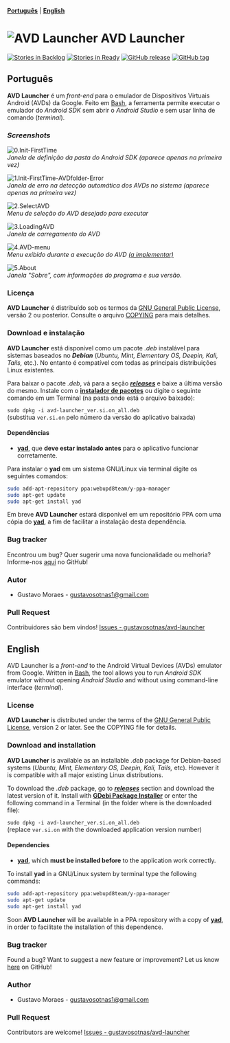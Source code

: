 [**Português**](#português) | [**English**](#english)

![AVD Launcher](http://cdn3.aptoide.com/imgs/a/d/c/adc53969fb60384ae370ef13555a3ff4.png) AVD Launcher
=====================================================================================================

[![Stories in Backlog](https://img.shields.io/github/issues-raw/gustavosotnas/avd-launcher.svg?label=backlog&style=plastic)](https://waffle.io/gustavosotnas/avd-launcher)
[![Stories in Ready](https://badge.waffle.io/gustavosotnas/avd-launcher.png?label=ready&title=ready)](https://waffle.io/gustavosotnas/avd-launcher)
[![GitHub release](https://img.shields.io/github/release/gustavosotnas/avd-launcher.svg?label=stable&style=plastic)](https://github.com/gustavosotnas/avd-launcher/releases/latest)
[![GitHub tag](https://img.shields.io/github/tag/gustavosotnas/avd-launcher.svg?label=development&style=plastic)](https://github.com/gustavosotnas/avd-launcher/releases)

Português
--------------------------
**AVD Launcher** é um *front-end* para o emulador de Dispositivos Virtuais Android (AVDs) da Google. Feito em [Bash](https://www.gnu.org/software/bash), a ferramenta permite executar o emulador do *Android SDK* sem abrir o *Android Studio* e sem usar linha de comando (*terminal*).

### *Screenshots*

![0.Init-FirstTime](./assets/screenshots/0.Init-FirstTime.png) <br>
*Janela de definição da pasta do Android SDK (aparece apenas na primeira vez)*

![1.Init-FirstTime-AVDfolder-Error](./assets/screenshots/1.Init-FirstTime-AVDfolder-Error.png) <br>
*Janela de erro na detecção automática dos AVDs no sistema (aparece apenas na primeira vez)*

![2.SelectAVD](./assets/screenshots/2.SelectAVD.png) <br>
*Menu de seleção do AVD desejado para executar*

![3.LoadingAVD](./assets/screenshots/3.LoadingAVD.png) <br>
*Janela de carregamento do AVD*

![4.AVD-menu](./assets/screenshots/4.AVD-menu.png) <br>
*Menu exibido durante a execução do AVD* *[(a implementar)](https://github.com/gustavosotnas/avd-launcher/issues/8)*

![5.About](./assets/screenshots/5.About.png) <br>
*Janela "Sobre", com informações do programa e sua versão.*

### Licença
**AVD Launcher** é distribuído sob os termos da [GNU General Public License](http://www.gnu.org/licenses/), versão 2 ou posterior. Consulte o arquivo [COPYING](./COPYING) para mais detalhes.

### Download e instalação
**AVD Launcher** está disponível como um pacote *.deb* instalável para sistemas baseados no ***Debian*** (*Ubuntu, Mint, Elementary OS, Deepin, Kali, Tails,* etc.). No entanto é compatível com todas as principais distribuições Linux existentes.

Para baixar o pacote *.deb*, vá para a seção [***releases***](https://github.com/gustavosotnas/avd-launcher/releases/latest) e baixe a última versão do mesmo. Instale com o [**instalador de pacotes**](https://apps.ubuntu.com/cat/applications/gdebi/) ou digite o seguinte comando em um Terminal (na pasta onde está o arquivo baixado):

`sudo dpkg -i avd-launcher_ver.si.on_all.deb` <br>
(substitua `ver.si.on` pelo número da versão do aplicativo baixada)

#### Dependências
 * [**yad**](http://www.webupd8.org/2010/12/yad-zenity-on-steroids-display.html), que **deve estar instalado antes** para o aplicativo funcionar corretamente.

Para instalar o **yad** em um sistema GNU/Linux via terminal digite os seguintes comandos:

```sh
sudo add-apt-repository ppa:webupd8team/y-ppa-manager
sudo apt-get update
sudo apt-get install yad
```

<!--[**GDebi**](https://apps.ubuntu.com/cat/applications/gdebi/) instala [**yad**](http://www.webupd8.org/2010/12/yad-zenity-on-steroids-display.html) se ele não estiver instalado.-->

Em breve **AVD Launcher** estará disponível em um repositório PPA com uma cópia do [**yad**](http://www.webupd8.org/2010/12/yad-zenity-on-steroids-display.html), a fim de facilitar a instalação desta dependência.

### Bug tracker
Encontrou um bug? Quer sugerir uma nova funcionalidade ou melhoria? Informe-nos [aqui](https://github.com/gustavosotnas/avd-launcher/issues) no GitHub!

### Autor
 * Gustavo Moraes - <gustavosotnas1@gmail.com>

### Pull Request
Contribuidores são bem vindos! [Issues - gustavosotnas/avd-launcher](https://github.com/gustavosotnas/avd-launcher/issues)

English
--------------------------

AVD Launcher is a *front-end* to the Android Virtual Devices (AVDs) emulator from Google. Written in [Bash](https://www.gnu.org/software/bash), the tool allows you to run *Android SDK* emulator without opening *Android Studio* and without using command-line interface (*terminal*).

### License
**AVD Launcher** is distributed under the terms of the [GNU General Public License](http://www.gnu.org/licenses/), version 2 or later. See the COPYING file for details.

### Download and installation
**AVD Launcher** is available as an installable *.deb* package for Debian-based systems (*Ubuntu, Mint, Elementary OS, Deepin, Kali, Tails,* etc). However it is compatible with all major existing Linux distributions.

To download the *.deb* package, go to [***releases***](https://github.com/gustavosotnas/avd-launcher/releases/latest) section and download the latest version of it. Install with [**GDebi Package Installer**](https://apps.ubuntu.com/cat/applications/gdebi/) or enter the following command in a Terminal (in the folder where is the downloaded file):

`sudo dpkg -i avd-launcher_ver.si.on_all.deb` <br>
(replace `ver.si.on` with the downloaded application version number)

#### Dependencies
 * [**yad**](http://www.webupd8.org/2010/12/yad-zenity-on-steroids-display.html), which **must be installed before** to the application work correctly.

To install **yad** in a GNU/Linux system by terminal type the following commands:

```sh
sudo add-apt-repository ppa:webupd8team/y-ppa-manager
sudo apt-get update
sudo apt-get install yad
```

<!--[**GDebi**](https://apps.ubuntu.com/cat/applications/gdebi/) installs [**yad**](http://www.webupd8.org/2010/12/yad-zenity-on-steroids-display.html) if it doesn't installed.-->

Soon **AVD Launcher** will be available in a PPA repository with a copy of [**yad**](http://www.webupd8.org/2010/12/yad-zenity-on-steroids-display.html), in order to facilitate the installation of this dependence.

### Bug tracker
Found a bug? Want to suggest a new feature or improvement? Let us know [here](https://github.com/gustavosotnas/avd-launcher/issues) on GitHub!

### Author
 * Gustavo Moraes - <gustavosotnas1@gmail.com>

### Pull Request
Contributors are welcome! [Issues - gustavosotnas/avd-launcher](https://github.com/gustavosotnas/avd-launcher/issues)
